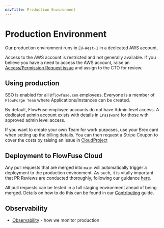 ```yaml
---
navTitle: Production Environment
---
```


# Production Environment

Our production environment runs in `EU-West-1` in a dedicated AWS account.

Access to the AWS account is restricted and not generally available. If you believe
you have a need to access the AWS account, raise an [Access/Permission Request issue](https://github.com/FlowFuse/admin/issues/new/choose)
and assign to the CTO for review.

## Using production

SSO is enabled for all `@flowfuse.com` employees. Everyone is a member of `FlowForge Team`
where Applications/Instances can be created.

By default, FlowFuse employee accounts do not have Admin level access. A dedicated
admin account exists with details in `1Password` for those with approved admin level
access.

If you want to create your own Team for work purposes, use your Brex card when setting
up the billing details. You can then request a Stripe Coupon to cover the costs
by raising an issue in [CloudProject](https://github.com/FlowFuse/CloudProject)

## Deployment to FlowFuse Cloud

Any pull requests that are merged into `main` will automatically trigger a deployment to the production environment. As such, it is vitally important that PR Reviews are conducted thoroughly, following our guidance [here](../contributing#conducting-code-reviews).

All pull requests can be tested in a full staging environment ahead of being merged. Details on how to do this can be found in our [Contributing](../contributing#test-changes-in-staging) guide.

## Observability

 - [Observability](./observability.md) - how we monitor production

